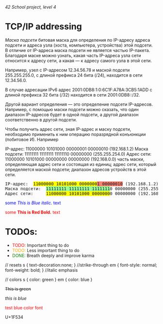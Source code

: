 _42 School project, level 4_

# TCP/IP addressing
_Маска подсети_ битовая маска для определения по IP-адресу адреса подсети и адреса узла (хоста, компьютера, устройства) этой подсети.  
В отличие от IP-адреса маска подсети не является частью IP-пакета.  
Благодаря маске можно узнать, какая часть IP-адреса узла сети относится к адресу сети, а какая — к адресу самого узла в этой сети.  


Например, узел с IP-адресом 12.34.56.78 и маской подсети 255.255.255.0, с длиной префикса 24 бита (/24), находится в сети 12.34.56.0.

В случае адресации IPv6 адрес 2001:0DB8:1:0:6C1F:A78A:3CB5:1ADD с длиной префикса 32 бита (/32) находится в сети 2001:0DB8::/32.

Другой вариант определения — это определение подсети IP-адресов. Например, с помощью маски подсети можно сказать, что один диапазон IP-адресов будет в одной подсети, а другой диапазон соответственно в другой подсети.

Чтобы получить адрес сети, зная IP-адрес и маску подсети, необходимо применить к ним операцию поразрядной конъюнкции (побитовое И). Например

IP-адрес:       11000000 10101000 00000001 00000010 (192.168.1.2)
Маска подсети:  11111111 11111111 11111110 00000000 (255.255.254.0)
Адрес сети:     11000000 10101000 00000000 00000000 (192.168.0.0)
часть маски, определяющая адрес сети и состоящая из единиц;
адрес сети, который определяется маской подсети;
диапазон адресов устройств в этой сети.

<pre>IP-адрес:  <span style="background-color:Yellow">11000000 10101000 0000000</span><span style="background-color:Salmon">1 00000010</span> (192.168.1.2)
Маска подсети:  <span style="background-color:PaleGreen">11111111 11111111 1111111</span>0 00000000 (255.255.254.0)
Адрес сети:     <span style="background-color:Yellow">11000000 10101000 0000000</span>0 00000000 (192.168.0.0)
</pre>

<span style="color:blue">some *This is Blue italic.* text</span>

<span style="color:red">some **This is Red Bold.** text</span>


<style>
r { color: Red }
o { color: Orange }
g { color: Green }
</style>

# TODOs:

- <r>TODO:</r> Important thing to do
- <o>TODO:</o> Less important thing to do
- <g>DONE:</g> Breath deeply and improve karma

// resets
s { text-decoration:none; } //strike-through
em { font-style: normal; font-weight: bold; } //italic emphasis

// colors
s { color: green }
em { color: blue }

~~This is green~~

_this is blue_

<font color='red'>test blue color font</font>

U+1F534

